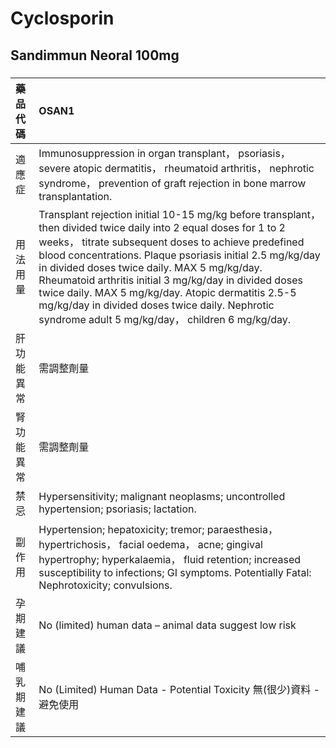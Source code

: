 # Cyclosporin

## Sandimmun Neoral 100mg

##### 

| 藥品代碼   | OSAN1                                                                                                                                                                                                                                                                                                                                                                                                                                                                                                       |
|:-----------|:------------------------------------------------------------------------------------------------------------------------------------------------------------------------------------------------------------------------------------------------------------------------------------------------------------------------------------------------------------------------------------------------------------------------------------------------------------------------------------------------------------|
| 適應症     | Immunosuppression in organ transplant， psoriasis， severe atopic dermatitis， rheumatoid arthritis， nephrotic syndrome， prevention of graft rejection in bone marrow transplantation.                                                                                                                                                                                                                                                                                                                    |
| 用法用量   | Transplant rejection initial 10-15 mg/kg before transplant， then divided twice daily into 2 equal doses for 1 to 2 weeks， titrate subsequent doses to achieve predefined blood concentrations. Plaque psoriasis initial 2.5 mg/kg/day in divided doses twice daily. MAX 5 mg/kg/day. Rheumatoid arthritis initial 3 mg/kg/day in divided doses twice daily. MAX 5 mg/kg/day. Atopic dermatitis 2.5-5 mg/kg/day in divided doses twice daily. Nephrotic syndrome adult 5 mg/kg/day， children 6 mg/kg/day. |
| 肝功能異常 | 需調整劑量                                                                                                                                                                                                                                                                                                                                                                                                                                                                                                  |
| 腎功能異常 | 需調整劑量                                                                                                                                                                                                                                                                                                                                                                                                                                                                                                  |
| 禁忌       | Hypersensitivity; malignant neoplasms; uncontrolled hypertension; psoriasis; lactation.                                                                                                                                                                                                                                                                                                                                                                                                                     |
| 副作用     | Hypertension; hepatoxicity; tremor; paraesthesia， hypertrichosis， facial oedema， acne; gingival hypertrophy; hyperkalaemia， fluid retention; increased susceptibility to infections; GI symptoms. Potentially Fatal: Nephrotoxicity; convulsions.                                                                                                                                                                                                                                                       |
| 孕期建議   | No (limited) human data – animal data suggest low risk                                                                                                                                                                                                                                                                                                                                                                                                                                                      |
| 哺乳期建議 | No (Limited) Human Data - Potential Toxicity 無(很少)資料 - 避免使用                                                                                                                                                                                                                                                                                                                                                                                                                                        |


